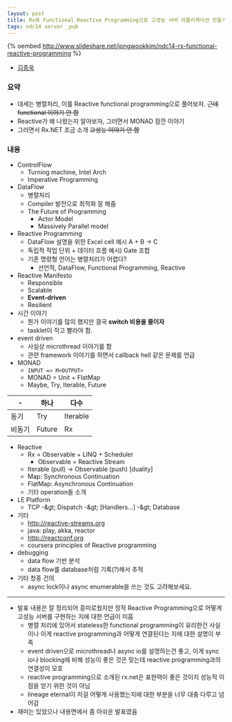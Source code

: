 ```yaml
---
layout: post
title: Rx와 Functional Reactive Programming으로 고성능 서버 어플리케이션 만들기
tags: ndc14 server _pub
---
```


{% oembed http://www.slideshare.net/jongwookkim/ndc14-rx-functional-reactive-programming %}

* [김종욱](http://jongwook.kim/home)

### 요약 ###

* 대세는 병렬처리, 이를 Reactive functional programming으로 풀어보자. ~~근데 functional 이야기 안 함~~
* Reactive가 왜 나왔는지 알아보자, 그러면서 MONAD 잠깐 이야기
* 그러면서 Rx.NET 조금 소개 ~~고성능 이야기 안 함~~

### 내용 ###

* ControlFlow
	* Turning machine, Intel Arch
	* Imperative Programming
* DataFlow
	* 병렬처리
	* Compiler 발전으로 최적화 잘 해줌
	* The Future of Programming
		* Actor Model
		* Massively Parallel model
* Reactive Programming
	* DataFlow 설명을 위한 Excel cell 예시 A + B -&gt; C
	* 독립적 작업 단위 + 데이터 흐름 예시) Gate 조합
	* 기존 명령형 언어는 병렬처리가 어렵다?
		* 선언적, DataFlow, Functional Programming, Reactive
* Reactive Manifesto
	* Responsible
	* Scalable
	* **Event-driven**
	* Resilient
* 시간 이야기
	* 뭔가 이야기를 많이 했지만 결국 **switch 비용을 줄이자**
	* tasklet이 작고 빨라야 함.
* event driven
	* 사실상 microthread 이야기를 함
	* 관련 framework 이야기를 하면서 callback hell 같은 문제를 언급
*  MONAD
	*  `INPUT => M<OUTPUT>`
	*  MONAD = Unit + FlatMap
	*  Maybe, Try, Iterable, Future

| - 		| 하나 		| 다수 		|
|-------|-----------|-----------|
| 동기	| Try 		| Iterable 	|
| 비동기	| Future 	| Rx 		|

* Reactive
	* Rx = Observable + LINQ + Scheduler
		* Observable = Reactive Stream
	* Iterable (pull) -&gt; Observable (push) [duality]
	* Map: Synchronous Continuation
	* FlatMap: Asynchronous Continuation
	* 기타 operation들 소개
* LE Platform
	* TCP -&amp;gt; Dispatch -&amp;gt; [Handlers...] -&amp;gt; Database
* 기타
	* http://reactive-streams.org
	* java: play, akka, reactor
	* http://reactconf.org
	* coursera principles of Reactive programming
* debugging
	* data flow 기반 분석
	* data flow를 database처럼 기록(?)해서 추적
* 기타 청중 건의
	* async lock이나 async enumerable을 쓰는 것도 고려해보세요.

----------

* 발표 내용은 잘 정리되어 흥미로웠지만 정작 Reactive Programming으로 어떻게 고성능 서버를 구현하는 지에 대한 언급이 미흡
	* 병렬 처리에 있어서 stateless한 functional programming이 유리한건 사실이나 이게 reactive programming과 어떻게 연결된다는 지에 대한 설명이 부족
	* event driven으로 microthread나 async io를 설명하는건 좋고, 이게 sync io나 blocking에 비해 성능이 좋은 것은 맞는데 reactive programming과의 연결성이 모호
	* reactive programming으로 소개된 rx.net은 표현력이 좋은 것이지 성능적 이점을 얻기 위한 것이 아님
	* lineage eternal이 저걸 어떻게 사용했는지에 대한 부분을 너무 대충 다루고 넘어감
* 재미는 있었으나 내용면에서 좀 아쉬운 발표였음
